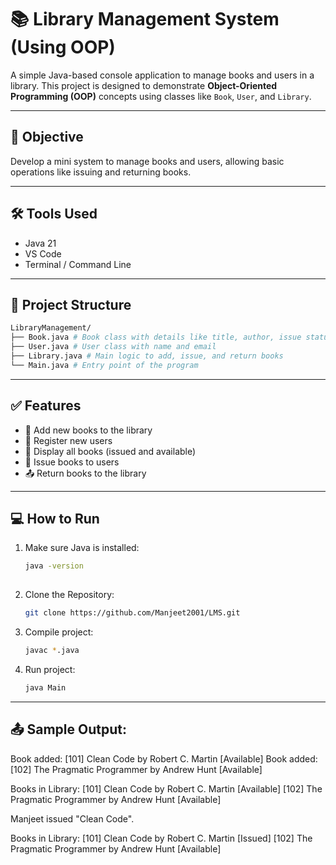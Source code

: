 # 📚 Library Management System (Using OOP)

A simple Java-based console application to manage books and users in a library. This project is designed to demonstrate **Object-Oriented Programming (OOP)** concepts using classes like `Book`, `User`, and `Library`.

---

## 🎯 Objective

Develop a mini system to manage books and users, allowing basic operations like issuing and returning books.

---

## 🛠️ Tools Used

- Java 21
- VS Code
- Terminal / Command Line

---

## 📁 Project Structure
```bash
LibraryManagement/
├── Book.java # Book class with details like title, author, issue status
├── User.java # User class with name and email
├── Library.java # Main logic to add, issue, and return books
└── Main.java # Entry point of the program
```
---

## ✅ Features

- 📘 Add new books to the library  
- 🙋 Register new users  
- 📖 Display all books (issued and available)  
- 🔁 Issue books to users  
- 📤 Return books to the library  

---

## 💻 How to Run

1. Make sure Java is installed:
   
   ```bash
   java -version
  
2. Clone the Repository:
   
   ```bash
   git clone https://github.com/Manjeet2001/LMS.git

3. Compile project:
   
   ```bash
   javac *.java

4. Run project:
   
   ```bash
   java Main

---

## 📤 Sample Output:

Book added: [101] Clean Code by Robert C. Martin [Available]
Book added: [102] The Pragmatic Programmer by Andrew Hunt [Available]

Books in Library:
[101] Clean Code by Robert C. Martin [Available]
[102] The Pragmatic Programmer by Andrew Hunt [Available]

Manjeet issued "Clean Code".

Books in Library:
[101] Clean Code by Robert C. Martin [Issued]
[102] The Pragmatic Programmer by Andrew Hunt [Available]

